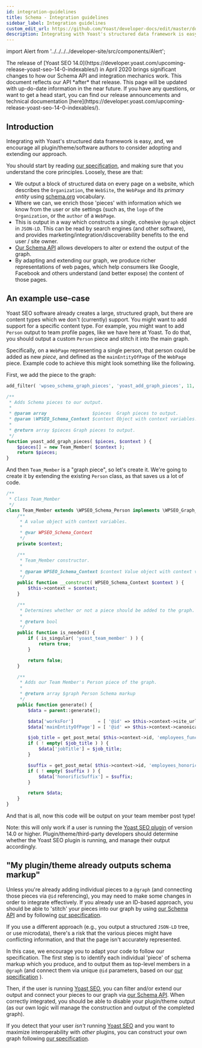 ```yaml
---
id: integration-guidelines
title: Schema - Integration guidelines
sidebar_label: Integration guidelines
custom_edit_url: https://github.com/Yoast/developer-docs/edit/master/docs/features/schema/integration-guidelines.md
description: Integrating with Yoast's structured data framework is easy, and, we encourage all plugin/theme/software authors to consider adopting and extending our approach.
---
```

import Alert from '../../../../developer-site/src/components/Alert';

<Alert>
The release of [Yoast SEO 14.0](https://developer.yoast.com/upcoming-release-yoast-seo-14-0-indexables/) in April 2020 brings significant changes to how our Schema API and integration mechanics work. This document reflects our API *after* that release.
</Alert>

<Alert>
This page will be updated with up-do-date information in the near future. If you have any questions, or want to get a head start, you can find our release announcements and technical documentation [here](https://developer.yoast.com/upcoming-release-yoast-seo-14-0-indexables/).
</Alert>

## Introduction
Integrating with Yoast's structured data framework is easy, and, we encourage all plugin/theme/software authors to consider adopting and extending our approach.

You should start by reading [our specification](functional-specification.md), and making sure that you understand the core principles. Loosely, these are that:

* We output a block of structured data on every page on a website, which describes the `Organization`, the `WebSite`, the `WebPage` and its *primary entity* using [schema.org](http://schema.org) vocabulary.
* Where we can, we enrich those 'pieces' with information which we know from the user or site settings (such as, the `logo` of the `Organization`, or the `author` of a `WebPage`.
* This is output in a way which constructs a single, cohesive `@graph` object in `JSON-LD`. This can be read by search engines (and other software), and provides marketing/integration/discoverability benefits to the end user / site owner.
* [Our Schema API](api.md) allows developers to alter or extend the output of the graph.
* By adapting and extending our graph, we produce richer representations of web pages, which help consumers like Google, Facebook and others understand (and better expose) the content of those pages.

## An example use-case
Yoast SEO software already creates a large, structured graph, but there are content types which we don't (currently) support. You might want to add support for a specific content type. For example, you might want to add `Person` output to team profile pages, like we have here at Yoast. To do that, you should output a custom `Person` piece and stitch it into the main graph.

Specifically, on a `WebPage` representing a single person, that person could be added as new *piece*, and defined as the `mainEntityOfPage` of the `WebPage` piece. Example code to achieve this might look something like the following.

First, we add the piece to the graph:

``` php
add_filter( 'wpseo_schema_graph_pieces', 'yoast_add_graph_pieces', 11, 2 );

/**
 * Adds Schema pieces to our output.
 *
 * @param array                 $pieces  Graph pieces to output.
 * @param \WPSEO_Schema_Context $context Object with context variables.
 *
 * @return array $pieces Graph pieces to output.
 */
function yoast_add_graph_pieces( $pieces, $context ) {
	$pieces[] = new Team_Member( $context );
	return $pieces;
}
```

And then `Team_Member` is a "graph piece", so let's create it. We're going to create it by extending the existing `Person` class, as that saves us a lot of code.

``` php
/**
 * Class Team_Member
 */
class Team_Member extends \WPSEO_Schema_Person implements \WPSEO_Graph_Piece {
	/**
	 * A value object with context variables.
	 *
	 * @var WPSEO_Schema_Context
	 */
	private $context;

	/**
	 * Team_Member constructor.
	 *
	 * @param WPSEO_Schema_Context $context Value object with context variables.
	 */
	public function __construct( WPSEO_Schema_Context $context ) {
		$this->context = $context;
	}

	/**
	 * Determines whether or not a piece should be added to the graph.
	 *
	 * @return bool
	 */
	public function is_needed() {
		if ( is_singular( 'yoast_team_member' ) ) {
			return true;
		}

		return false;
	}

	/**
	 * Adds our Team Member's Person piece of the graph.
	 *
	 * @return array $graph Person Schema markup
	 */
	public function generate() {
		$data = parent::generate();

		$data['worksFor']         = [ '@id' => $this->context->site_url . \WPSEO_Schema_IDs::ORGANIZATION_HASH ];
		$data['mainEntityOfPage'] = [ '@id' => $this->context->canonical . \WPSEO_Schema_IDs::WEBPAGE_HASH ];

		$job_title = get_post_meta( $this->context->id, 'employees_function_title', true );
		if ( ! empty( $job_title ) ) {
			$data['jobTitle'] = $job_title;
		}

		$suffix = get_post_meta( $this->context->id, 'employees_honoric_suffix', true );
		if ( ! empty( $suffix ) ) {
			$data['honorificSuffix'] = $suffix;
		}

		return $data;
	}
}
```

And that is all, now this code will be output on your team member post type!

Note: this will only work if a user is running the [Yoast SEO plugin](https://yoast.com/wordpress/plugins/seo/) of version 14.0 or higher. Plugin/theme/third-party developers should determine whether the Yoast SEO plugin is running, and manage their output accordingly.

## "My plugin/theme already outputs schema markup"
Unless you're already adding individual pieces to a `@graph` (and connecting those pieces via `@id`  referencing), you may need to make some changes in order to integrate effectively. If you already use an ID-based approach, you should be able to 'stitch' your pieces into our graph by using [our Schema API](api.md) and by following [our specification](functional-specification.md).

If you use a different approach (e.g., you output a structured `JSON-LD` tree, or use microdata), there's a risk that the various pieces might have conflicting information, and that the page isn't accurately represented.

In this case, we encourage you to adapt your code to follow our specification. The first step is to identify each individual 'piece' of schema markup which you produce, and to output them as top-level members in a `@graph` (and connect them via unique `@id`  parameters, based on our [our specification](functional-specification.md) ).

Then, if the user is running [Yoast SEO](https://yoast.com/wordpress/plugins/seo/), you can filter and/or extend our output and connect your pieces to our graph via [our Schema API](api.md). When correctly integrated, you should be able to disable your plugin/theme output (as our own logic will manage the construction and output of the completed graph).

If you detect that your user *isn't* running [Yoast SEO](https://yoast.com/wordpress/plugins/seo/) and you want to maximize interoperability with *other* plugins, you can construct your own graph following [our specification](functional-specification.md).
